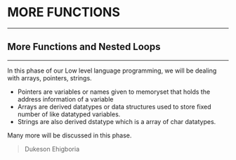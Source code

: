 # MORE FUNCTIONS
----------------
## More Functions and Nested Loops
-------------------------

In this phase of our Low level language programming, we will be dealing with arrays, pointers, strings.
- Pointers are variables or names given to memoryset that holds the address information of a variable
- Arrays are derived datatypes or data structures used to store fixed number of like datatyped variables.
- Strings are also derived dstatype which is a array of char datatypes.

Many more will be discussed in this phase.


> Dukeson Ehigboria
